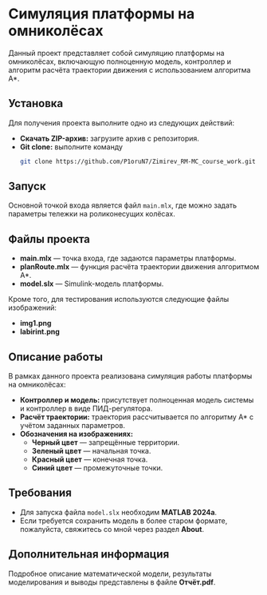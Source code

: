 # Симуляция платформы на омниколёсах

Данный проект представляет собой симуляцию платформы на омниколёсах, включающую полноценную модель, контроллер и алгоритм расчёта траектории движения с использованием алгоритма A*.

## Установка

Для получения проекта выполните одно из следующих действий:

- **Скачать ZIP-архив:** загрузите архив с репозитория.
- **Git clone:** выполните команду
  ```bash
  git clone https://github.com/P1oruN7/Zimirev_RM-MC_course_work.git
  ```

## Запуск

Основной точкой входа является файл `main.mlx`, где можно задать параметры тележки на роликонесущих колёсах.


## Файлы проекта

- **main.mlx** — точка входа, где задаются параметры платформы.
- **planRoute.mlx** — функция расчёта траектории движения алгоритмом A*.
- **model.slx** — Simulink-модель платформы.

Кроме того, для тестирования используются следующие файлы изображений:
- **img1.png**
- **labirint.png**

## Описание работы

В рамках данного проекта реализована симуляция работы платформы на омниколёсах:
- **Контроллер и модель:** присутствует полноценная модель системы и контроллер в виде ПИД-регулятора.
- **Расчёт траектории:** траектория рассчитывается по алгоритму A* с учётом заданных параметров.
- **Обозначения на изображениях:**
  - **Черный цвет** — запрещённые территории.
  - **Зеленый цвет** — начальная точка.
  - **Красный цвет** — конечная точка.
  - **Синий цвет** — промежуточные точки.

## Требования

- Для запуска файла `model.slx` необходим **MATLAB 2024a**.
- Если требуется сохранить модель в более старом формате, пожалуйста, свяжитесь со мной через раздел **About**.

## Дополнительная информация

Подробное описание математической модели, результаты моделирования и выводы представлены в файле **Отчёт.pdf**.
